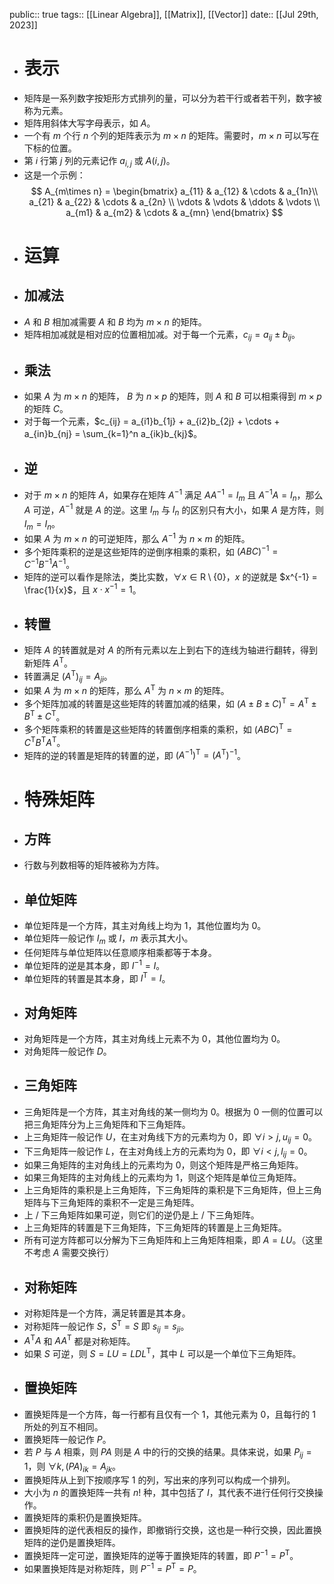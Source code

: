 public:: true
tags:: [[Linear Algebra]], [[Matrix]], [[Vector]] 
date:: [[Jul 29th, 2023]]

- # 表示
- 矩阵是一系列数字按矩形方式排列的量，可以分为若干行或者若干列，数字被称为元素。
- 矩阵用斜体大写字母表示，如 $A$。
- 一个有 $m$ 个行 $n$ 个列的矩阵表示为 $m\times n$ 的矩阵。需要时，$m\times n$ 可以写在下标的位置。
- 第 $i$ 行第 $j$ 列的元素记作 $a_{i,j}$ 或 $A(i,j)$。
- 这是一个示例：
  $$
  A_{m\times n} =
  \begin{bmatrix}
   a_{11} & a_{12} & \cdots & a_{1n}\\
   a_{21} & a_{22} & \cdots & a_{2n} \\
   \vdots & \vdots & \ddots  & \vdots  \\
   a_{m1} & a_{m2} & \cdots & a_{mn}
  \end{bmatrix}
  $$
- # 运算
- ## 加减法
- $A$ 和 $B$ 相加减需要 $A$ 和 $B$ 均为 $m\times n$ 的矩阵。
- 矩阵相加减就是相对应的位置相加减。对于每一个元素，$c_{ij} = a_{ij} \pm b_{ij}$。
- ## 乘法
- 如果 $A$ 为 $m\times n$ 的矩阵， $B$ 为 $n\times p$ 的矩阵，则 $A$ 和 $B$ 可以相乘得到 $m\times p$ 的矩阵 $C$。
- 对于每一个元素，$c_{ij} = a_{i1}b_{1j} + a_{i2}b_{2j} + \cdots + a_{in}b_{nj} = \sum_{k=1}^n a_{ik}b_{kj}$。
- ## 逆
- 对于 $m \times n$ 的矩阵 $A$，如果存在矩阵 $A^{-1}$ 满足 $AA^{-1} = I_m$ 且 $A^{-1}A = I_n$，那么 $A$ 可逆，$A^{-1}$ 就是 $A$ 的逆。这里 $I_m$ 与 $I_n$ 的区别只有大小，如果 $A$ 是方阵，则 $I_m=I_n$。
- 如果 $A$ 为 $m\times n$ 的可逆矩阵，那么 $A^{-1}$ 为 $n\times m$ 的矩阵。
- 多个矩阵乘积的逆是这些矩阵的逆倒序相乘的乘积，如 $(ABC)^{-1}=C^{-1}B^{-1}A^{-1}$。
- 矩阵的逆可以看作是除法，类比实数，$\forall x \in \mathrm R \setminus \{0\}$，$x$ 的逆就是 $x^{-1} = \frac{1}{x}$，且 $x \cdot x^{-1} = 1$。
- ## 转置
- 矩阵 $A$ 的转置就是对 $A$ 的所有元素以左上到右下的连线为轴进行翻转，得到新矩阵 $A^{\mathrm{T}}$。
- 转置满足 $(A^{\mathrm T})_{ij}=A_{ji}$。
- 如果 $A$ 为 $m\times n$ 的矩阵，那么 $A^{\mathrm{T}}$ 为 $n\times m$ 的矩阵。
- 多个矩阵加减的转置是这些矩阵的转置加减的结果，如 $(A \pm B \pm C)^{\mathrm{T}}=A^{\mathrm{T}} \pm B^{\mathrm{T}} \pm C^{\mathrm{T}}$。
- 多个矩阵乘积的转置是这些矩阵的转置倒序相乘的乘积，如 $(ABC)^{\mathrm{T}}=C^{\mathrm{T}}B^{\mathrm{T}}A^{\mathrm{T}}$。
- 矩阵的逆的转置是矩阵的转置的逆，即 $(A^{-1})^{\mathrm T} = (A^{\mathrm T})^{-1}$。
- # 特殊矩阵
- ## 方阵
- 行数与列数相等的矩阵被称为方阵。
- ## 单位矩阵
- 单位矩阵是一个方阵，其主对角线上均为 $1$，其他位置均为 $0$。
- 单位矩阵一般记作 $I_m$ 或 $I$，$m$ 表示其大小。
- 任何矩阵与单位矩阵以任意顺序相乘都等于本身。
- 单位矩阵的逆是其本身，即 $I^{-1}=I$。
- 单位矩阵的转置是其本身，即 $I^{\mathrm T} = I$。
- ## 对角矩阵
- 对角矩阵是一个方阵，其主对角线上元素不为 $0$，其他位置均为 $0$。
- 对角矩阵一般记作 $D$。
- ## 三角矩阵
- 三角矩阵是一个方阵，其主对角线的某一侧均为 $0$。根据为 $0$ 一侧的位置可以把三角矩阵分为上三角矩阵和下三角矩阵。
- 上三角矩阵一般记作 $U$，在主对角线下方的元素均为 $0$，即 $\forall i>j,u_{ij}=0$。
- 下三角矩阵一般记作 $L$，在主对角线上方的元素均为 $0$，即 $\forall i<j,l_{ij}=0$。
- 如果三角矩阵的主对角线上的元素均为 $0$，则这个矩阵是严格三角矩阵。
- 如果三角矩阵的主对角线上的元素均为 $1$，则这个矩阵是单位三角矩阵。
- 上三角矩阵的乘积是上三角矩阵，下三角矩阵的乘积是下三角矩阵，但上三角矩阵与下三角矩阵的乘积不一定是三角矩阵。
- 上 / 下三角矩阵如果可逆，则它们的逆仍是上 / 下三角矩阵。
- 上三角矩阵的转置是下三角矩阵，下三角矩阵的转置是上三角矩阵。
- 所有可逆方阵都可以分解为下三角矩阵和上三角矩阵相乘，即 $A=LU$。（这里不考虑 $A$ 需要交换行）
- ## 对称矩阵
- 对称矩阵是一个方阵，满足转置是其本身。
- 对称矩阵一般记作 $S$，$S^{\mathrm T} = S$ 即 $s_{ij} = s_{ji}$。
- $A^{\mathrm T}A$ 和 $AA^{\mathrm T}$ 都是对称矩阵。
- 如果 $S$ 可逆，则 $S = LU = LDL^{\mathrm T}$，其中 $L$ 可以是一个单位下三角矩阵。
- ## 置换矩阵
- 置换矩阵是一个方阵，每一行都有且仅有一个 $1$，其他元素为 $0$，且每行的 $1$ 所处的列互不相同。
- 置换矩阵一般记作 $P$。
- 若 $P$ 与 $A$ 相乘，则 $PA$ 则是 $A$ 中的行的交换的结果。具体来说，如果 $P_{ij} = 1$，则 $\forall k,(PA)_{ik} = A_{jk}$。
- 置换矩阵从上到下按顺序写 $1$ 的列，写出来的序列可以构成一个排列。
- 大小为 $n$ 的置换矩阵一共有 $n!$ 种，其中包括了 $I$，其代表不进行任何行交换操作。
- 置换矩阵的乘积仍是置换矩阵。
- 置换矩阵的逆代表相反的操作，即撤销行交换，这也是一种行交换，因此置换矩阵的逆仍是置换矩阵。
- 置换矩阵一定可逆，置换矩阵的逆等于置换矩阵的转置，即 $P^{-1} = P^{\mathrm T}$。
- 如果置换矩阵是对称矩阵，则 $P^{-1} = P^{\mathrm T} = P$。